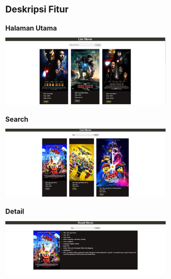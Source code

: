# Deskripsi Fitur

## Halaman Utama
![halamanUtama](img/halamanUtama.PNG)

## Search
![search](img/search.PNG)

## Detail
![detail](img/detail.PNG)
